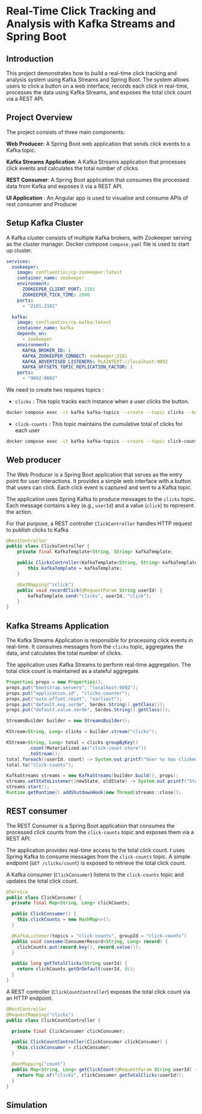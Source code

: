 # Real-Time Click Tracking and Analysis with Kafka Streams and Spring Boot


## Introduction
This project demonstrates how to build a real-time click tracking and analysis system using Kafka Streams and Spring Boot. The system allows users to click a button on a web interface, records each click in real-time, processes the data using Kafka Streams, and exposes the total click count via a REST API.

## Project Overview

The project consists of three main components:

**Web Producer:** A Spring Boot web application that sends click events to a Kafka topic.

**Kafka Streams Application**: A Kafka Streams application that processes click events and calculates the total number of clicks.

**REST Consumer**: A Spring Boot application that consumes the processed data from Kafka and exposes it via a REST API.

**UI Application** : An Angular app is used to visualise and consume APIs of rest consumer and Producer

## Setup Kafka Cluster

A Kafka cluster consists of multiple Kafka brokers, with Zookeeper serving as the cluster manager. Docker compose `compose.yaml` file is used to start up cluster.

```yaml
services:
  zookeeper:
    image: confluentinc/cp-zookeeper:latest
    container_name: zookeeper
    environment:
      ZOOKEEPER_CLIENT_PORT: 2181
      ZOOKEEPER_TICK_TIME: 2000
    ports:
      - "2181:2181"

  kafka:
    image: confluentinc/cp-kafka:latest
    container_name: kafka
    depends_on:
      - zookeeper
    environment:
      KAFKA_BROKER_ID: 1
      KAFKA_ZOOKEEPER_CONNECT: zookeeper:2181
      KAFKA_ADVERTISED_LISTENERS: PLAINTEXT://localhost:9092
      KAFKA_OFFSETS_TOPIC_REPLICATION_FACTOR: 1
    ports:
      - "9092:9092"
```

We need to create two requires topics :
- `clicks` : This topic tracks each instance when a user clicks the button.

```bash
docker compose exec -it kafka kafka-topics --create --topic clicks --bootstrap-server kafka:9092 --partitions 3 --replication-factor 1
```

- `click-counts` : This topic maintains the cumulative total of clicks for each user

```bash
docker compose exec -it kafka kafka-topics --create --topic click-counts --bootstrap-server kafka:9092 --partitions 3 --replication-factor 1
```

## Web producer
The Web Producer is a Spring Boot application that serves as the entry point for user interactions. It provides a simple web interface with a button that users can click. Each click event is captured and sent to a Kafka topic.

The application uses Spring Kafka to produce messages to the `clicks` topic.
Each message contains a key (e.g., `userId`) and a value (`click`) to represent the action.

For that purpose, a REST controller `ClickController` handles HTTP request to publish clicks to Kafka

```java
@RestController
public class ClicksController {
    private final KafkaTemplate<String, String> kafkaTemplate;

    public ClicksController(KafkaTemplate<String, String> kafkaTemplate) {
        this.kafkaTemplate = kafkaTemplate;
    }

    @GetMapping("/click")
    public void recordClick(@RequestParam String userId) {
        kafkaTemplate.send("clicks", userId, "click");
    }
}
```

## Kafka Streams Application

The Kafka Streams Application is responsible for processing click events in real-time. It consumes messages from the `clicks` topic, aggregates the data, and calculates the total number of clicks.

The application uses Kafka Streams to perform real-time aggregation. The total click count is maintained as a stateful aggregate.


```java
Properties props = new Properties();
props.put("bootstrap.servers", "localhost:9092");
props.put("application.id", "clicks-counter");
props.put("auto.offset.reset", "earliest");
props.put("default.key.serde", Serdes.String().getClass());
props.put("default.value.serde", Serdes.String().getClass());

StreamsBuilder builder = new StreamsBuilder();

KStream<String, Long> clicks = builder.stream("clicks");

KStream<String, Long> total = clicks.groupByKey()
        .count(Materialized.as("click-count-store"))
        .toStream();
total.foreach((userId, count) -> System.out.printf("User %s has clicked %d times\n", userId, count));
total.to("click-counts");

KafkaStreams streams = new KafkaStreams(builder.build(), props);
streams.setStateListener((newState, oldState) -> System.out.printf("State changed from %s to %s\n", oldState, newState));
streams.start();
Runtime.getRuntime().addShutdownHook(new Thread(streams::close));
```


## REST consumer
The REST Consumer is a Spring Boot application that consumes the processed click counts from the `click-counts` topic and exposes them via a REST API.

The application provides real-time access to the total click count. t uses Spring Kafka to consume messages from the `click-counts` topic. A simple endpoint (`GET /clicks/count`) is exposed to retrieve the total click count.

A Kafka consumer (`ClickConsumer`) listens to the `click-counts` topic and updates the total click count.

```java
@Service
public class ClickConsumer {
  private final Map<String, Long> clickCounts;

  public ClickConsumer() {
    this.clickCounts = new HashMap<>();
  }

  @KafkaListener(topics = "click-counts", groupId = "click-counts")
  public void consume(ConsumerRecord<String, Long> record) {
    clickCounts.put(record.key(), record.value());
  }

  public long getTotalClicks(String userId) {
    return clickCounts.getOrDefault(userId, 0L);
  }
}
```

A REST controller (`ClickCountController`) exposes the total click count via an HTTP endpoint.

```java
@RestController
@RequestMapping("clicks")
public class ClickCountController {

  private final ClickConsumer clickConsumer;

  public ClickCountController(ClickConsumer clickConsumer) {
    this.clickConsumer = clickConsumer;
  }

  @GetMapping("count")
  public Map<String, Long> getClickCount(@RequestParam String userId) {
    return Map.of("clicks", clickConsumer.getTotalClicks(userId));
  }
}
```

## Simulation









